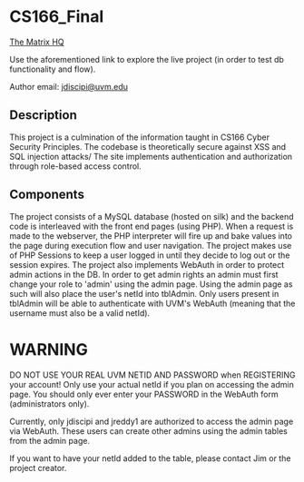 # CS166_Final
[The Matrix HQ](https://jdiscipi.w3.uvm.edu/cs166/live)

Use the aforementioned link to explore the live project (in order to test db functionality and flow).

Author email: jdiscipi@uvm.edu

## Description
This project is a culmination of the information taught in CS166 Cyber Security Principles. The codebase is theoretically secure against XSS and SQL injection attacks/
The site implements authentication and authorization through role-based access control.

## Components
The project consists of a MySQL database (hosted on silk) and the backend code is interleaved with the front end pages (using PHP). 
When a request is made to the webserver, the PHP interpreter will fire up and bake values into the page during execution flow and user navigation.
The project makes use of PHP Sessions to keep a user logged in until they decide to log out or the session expires.
The project also implements WebAuth in order to protect admin actions in the DB. In order to get admin rights an admin must first change your role to 'admin' using the admin page.
Using the admin page as such will also place the user's netId into tblAdmin. Only users present in tblAdmin will be able to authenticate with UVM's WebAuth (meaning that the username must also be a valid netId).

# WARNING
DO NOT USE YOUR REAL UVM NETID AND PASSWORD when REGISTERING your account!
Only use your actual netId if you plan on accessing the admin page.
You should only ever enter your PASSWORD in the WebAuth form (administrators only).

Currently, only jdiscipi and jreddy1 are authorized to access the admin page via WebAuth.
These users can create other admins using the admin tables from the admin page. 

If you want to have your netId added to the table, please contact Jim or the project creator.
